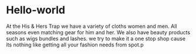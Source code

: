 # Hello-world
At the His &amp; Hers Trap we have a variety of cloths women and men. All seasons even matching gear for him and her. We also have beauty products such as wigs bundles and lashes. we try to make it a one stop shop cause its nothing like getting all your fashion needs from spot.p
